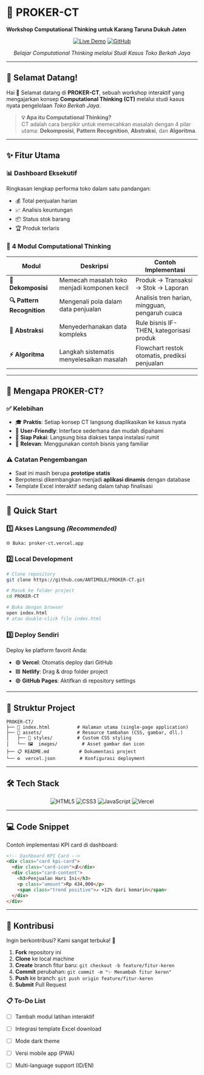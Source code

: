 # 🧠 PROKER-CT
**Workshop Computational Thinking untuk Karang Taruna Dukuh Jaten**

<div align="center">

[![Live Demo](https://img.shields.io/badge/🌐_Live_Demo-proker--ct.vercel.app-blue?style=for-the-badge)](https://proker-ct.vercel.app)
[![GitHub](https://img.shields.io/badge/GitHub-ANTIMOLE-black?style=for-the-badge&logo=github)](https://github.com/ANTIMOLE/PROKER-CT)

*Belajar Computational Thinking melalui Studi Kasus Toko Berkah Jaya*

</div>

---

## 👋 Selamat Datang!

Hai 🎉 Selamat datang di **PROKER-CT**, sebuah workshop interaktif yang mengajarkan konsep **Computational Thinking (CT)** melalui studi kasus nyata pengelolaan *Toko Berkah Jaya*.

> **💡 Apa itu Computational Thinking?**  
> CT adalah cara berpikir untuk memecahkan masalah dengan 4 pilar utama: **Dekomposisi**, **Pattern Recognition**, **Abstraksi**, dan **Algoritma**.

---

## ✨ Fitur Utama

### 📊 **Dashboard Eksekutif**
Ringkasan lengkap performa toko dalam satu pandangan:
- 💰 Total penjualan harian
- 📈 Analisis keuntungan
- 📦 Status stok barang
- 🏆 Produk terlaris

### 🔧 **4 Modul Computational Thinking**

| Modul | Deskripsi | Contoh Implementasi |
|-------|-----------|-------------------|
| **🧩 Dekomposisi** | Memecah masalah toko menjadi komponen kecil | Produk → Transaksi → Stok → Laporan |
| **🔍 Pattern Recognition** | Mengenali pola dalam data penjualan | Analisis tren harian, mingguan, pengaruh cuaca |
| **🎯 Abstraksi** | Menyederhanakan data kompleks | Rule bisnis IF-THEN, kategorisasi produk |
| **⚡ Algoritma** | Langkah sistematis menyelesaikan masalah | Flowchart restok otomatis, prediksi penjualan |

---

## 🎯 Mengapa PROKER-CT?

### ✅ **Kelebihan**
- 🎓 **Praktis**: Setiap konsep CT langsung diaplikasikan ke kasus nyata
- 📱 **User-Friendly**: Interface sederhana dan mudah dipahami
- 🚀 **Siap Pakai**: Langsung bisa diakses tanpa instalasi rumit
- 💼 **Relevan**: Menggunakan contoh bisnis yang familiar

### ⚠️ **Catatan Pengembangan**
- Saat ini masih berupa **prototipe statis**
- Berpotensi dikembangkan menjadi **aplikasi dinamis** dengan database
- Template Excel interaktif sedang dalam tahap finalisasi

---

## 🚀 Quick Start

### 1️⃣ **Akses Langsung** *(Recommended)*
```
🌐 Buka: proker-ct.vercel.app
```

### 2️⃣ **Local Development**
```bash
# Clone repository
git clone https://github.com/ANTIMOLE/PROKER-CT.git

# Masuk ke folder project
cd PROKER-CT

# Buka dengan browser
open index.html
# atau double-click file index.html
```

### 3️⃣ **Deploy Sendiri**
Deploy ke platform favorit Anda:
- 🟢 **Vercel**: Otomatis deploy dari GitHub
- 🟦 **Netlify**: Drag & drop folder project
- 🟣 **GitHub Pages**: Aktifkan di repository settings

---

## 📁 Struktur Project

```
PROKER-CT/
├── 📄 index.html          # Halaman utama (single-page application)
├── 📁 assets/             # Resource tambahan (CSS, gambar, dll.)
│   ├── 🎨 styles/         # Custom CSS styling
│   └── 🖼️  images/         # Asset gambar dan icon
├── 📋 README.md           # Dokumentasi project
└── ⚙️  vercel.json         # Konfigurasi deployment
```

---

## 🛠️ Tech Stack

<div align="center">

![HTML5](https://img.shields.io/badge/HTML5-E34F26?style=for-the-badge&logo=html5&logoColor=white)
![CSS3](https://img.shields.io/badge/CSS3-1572B6?style=for-the-badge&logo=css3&logoColor=white)
![JavaScript](https://img.shields.io/badge/JavaScript-F7DF1E?style=for-the-badge&logo=javascript&logoColor=black)
![Vercel](https://img.shields.io/badge/Vercel-000000?style=for-the-badge&logo=vercel&logoColor=white)

</div>

---

## 💻 Code Snippet

Contoh implementasi KPI card di dashboard:

```html
<!-- Dashboard KPI Card -->
<div class="card kpi-card">
  <div class="card-icon">💰</div>
  <div class="card-content">
    <h3>Penjualan Hari Ini</h3>
    <p class="amount">Rp 434,000</p>
    <span class="trend positive">↗️ +12% dari kemarin</span>
  </div>
</div>
```

---

## 🤝 Kontribusi

Ingin berkontribusi? Kami sangat terbuka! 🙌

1. **Fork** repository ini
2. **Clone** ke local machine
3. **Create** branch fitur baru: `git checkout -b feature/fitur-keren`
4. **Commit** perubahan: `git commit -m "✨ Menambah fitur keren"`
5. **Push** ke branch: `git push origin feature/fitur-keren`
6. **Submit** Pull Request

### 📋 **To-Do List**
- [ ] Tambah modul latihan interaktif
- [ ] Integrasi template Excel download
- [ ] Mode dark theme
- [ ] Versi mobile app (PWA)
- [ ] Multi-language support (ID/EN)


</div>
